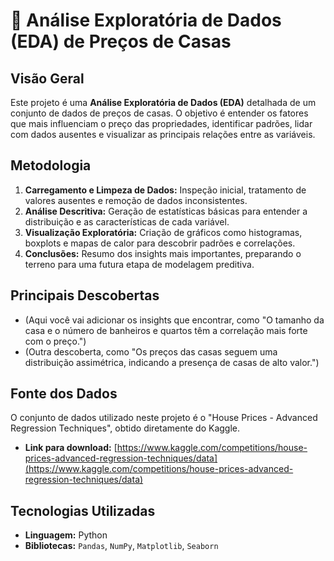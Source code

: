 # 🏡 Análise Exploratória de Dados (EDA) de Preços de Casas

## Visão Geral

Este projeto é uma **Análise Exploratória de Dados (EDA)** detalhada de um conjunto de dados de preços de casas. O objetivo é entender os fatores que mais influenciam o preço das propriedades, identificar padrões, lidar com dados ausentes e visualizar as principais relações entre as variáveis.

## Metodologia

1.  **Carregamento e Limpeza de Dados:** Inspeção inicial, tratamento de valores ausentes e remoção de dados inconsistentes.
2.  **Análise Descritiva:** Geração de estatísticas básicas para entender a distribuição e as características de cada variável.
3.  **Visualização Exploratória:** Criação de gráficos como histogramas, boxplots e mapas de calor para descobrir padrões e correlações.
4.  **Conclusões:** Resumo dos insights mais importantes, preparando o terreno para uma futura etapa de modelagem preditiva.

## Principais Descobertas

* (Aqui você vai adicionar os insights que encontrar, como "O tamanho da casa e o número de banheiros e quartos têm a correlação mais forte com o preço.")
* (Outra descoberta, como "Os preços das casas seguem uma distribuição assimétrica, indicando a presença de casas de alto valor.")

## Fonte dos Dados

O conjunto de dados utilizado neste projeto é o "House Prices - Advanced Regression Techniques", obtido diretamente do Kaggle.

* **Link para download:** [https://www.kaggle.com/competitions/house-prices-advanced-regression-techniques/data](https://www.kaggle.com/competitions/house-prices-advanced-regression-techniques/data)
  
## Tecnologias Utilizadas

* **Linguagem:** Python
* **Bibliotecas:** `Pandas`, `NumPy`, `Matplotlib`, `Seaborn`

